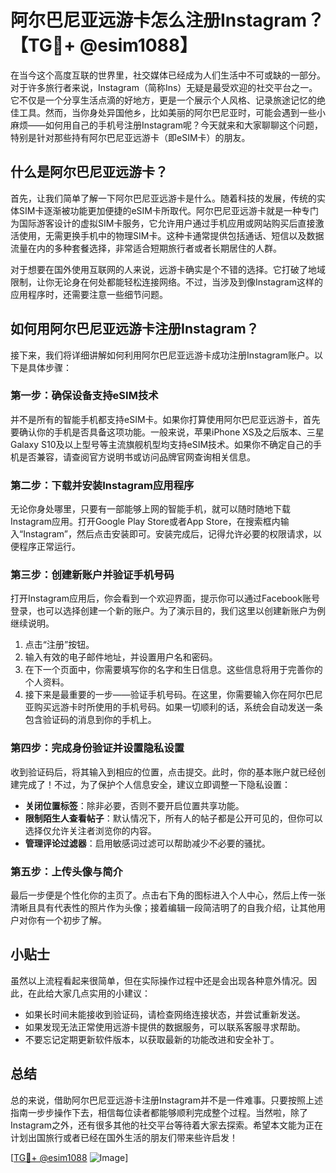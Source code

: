 # 阿尔巴尼亚远游卡怎么注册Instagram？【TG💪+ @esim1088】

在当今这个高度互联的世界里，社交媒体已经成为人们生活中不可或缺的一部分。对于许多旅行者来说，Instagram（简称Ins）无疑是最受欢迎的社交平台之一。它不仅是一个分享生活点滴的好地方，更是一个展示个人风格、记录旅途记忆的绝佳工具。然而，当你身处异国他乡，比如美丽的阿尔巴尼亚时，可能会遇到一些小麻烦——如何用自己的手机号注册Instagram呢？今天就来和大家聊聊这个问题，特别是针对那些持有阿尔巴尼亚远游卡（即eSIM卡）的朋友。

## 什么是阿尔巴尼亚远游卡？

首先，让我们简单了解一下阿尔巴尼亚远游卡是什么。随着科技的发展，传统的实体SIM卡逐渐被功能更加便捷的eSIM卡所取代。阿尔巴尼亚远游卡就是一种专门为国际游客设计的虚拟SIM卡服务，它允许用户通过手机应用或网站购买后直接激活使用，无需更换手机中的物理SIM卡。这种卡通常提供包括通话、短信以及数据流量在内的多种套餐选择，非常适合短期旅行者或者长期居住的人群。

对于想要在国外使用互联网的人来说，远游卡确实是个不错的选择。它打破了地域限制，让你无论身在何处都能轻松连接网络。不过，当涉及到像Instagram这样的应用程序时，还需要注意一些细节问题。

## 如何用阿尔巴尼亚远游卡注册Instagram？

接下来，我们将详细讲解如何利用阿尔巴尼亚远游卡成功注册Instagram账户。以下是具体步骤：

### 第一步：确保设备支持eSIM技术

并不是所有的智能手机都支持eSIM卡。如果你打算使用阿尔巴尼亚远游卡，首先要确认你的手机是否具备这项功能。一般来说，苹果iPhone XS及之后版本、三星Galaxy S10及以上型号等主流旗舰机型均支持eSIM技术。如果你不确定自己的手机是否兼容，请查阅官方说明书或访问品牌官网查询相关信息。

### 第二步：下载并安装Instagram应用程序

无论你身处哪里，只要有一部能够上网的智能手机，就可以随时随地下载Instagram应用。打开Google Play Store或者App Store，在搜索框内输入“Instagram”，然后点击安装即可。安装完成后，记得允许必要的权限请求，以便程序正常运行。

### 第三步：创建新账户并验证手机号码

打开Instagram应用后，你会看到一个欢迎界面，提示你可以通过Facebook账号登录，也可以选择创建一个新的账户。为了演示目的，我们这里以创建新账户为例继续说明。

1. 点击“注册”按钮。
2. 输入有效的电子邮件地址，并设置用户名和密码。
3. 在下一个页面中，你需要填写你的名字和生日信息。这些信息将用于完善你的个人资料。
4. 接下来是最重要的一步——验证手机号码。在这里，你需要输入你在阿尔巴尼亚购买远游卡时所使用的手机号码。如果一切顺利的话，系统会自动发送一条包含验证码的消息到你的手机上。

### 第四步：完成身份验证并设置隐私设置

收到验证码后，将其输入到相应的位置，点击提交。此时，你的基本账户就已经创建完成了！不过，为了保护个人信息安全，建议立即调整一下隐私设置：

- **关闭位置标签**：除非必要，否则不要开启位置共享功能。
- **限制陌生人查看帖子**：默认情况下，所有人的帖子都是公开可见的，但你可以选择仅允许关注者浏览你的内容。
- **管理评论过滤器**：启用敏感词过滤可以帮助减少不必要的骚扰。

### 第五步：上传头像与简介

最后一步便是个性化你的主页了。点击右下角的图标进入个人中心，然后上传一张清晰且具有代表性的照片作为头像；接着编辑一段简洁明了的自我介绍，让其他用户对你有一个初步了解。

## 小贴士

虽然以上流程看起来很简单，但在实际操作过程中还是会出现各种意外情况。因此，在此给大家几点实用的小建议：

- 如果长时间未能接收到验证码，请检查网络连接状态，并尝试重新发送。
- 如果发现无法正常使用远游卡提供的数据服务，可以联系客服寻求帮助。
- 不要忘记定期更新软件版本，以获取最新的功能改进和安全补丁。

## 总结

总的来说，借助阿尔巴尼亚远游卡注册Instagram并不是一件难事。只要按照上述指南一步步操作下去，相信每位读者都能够顺利完成整个过程。当然啦，除了Instagram之外，还有很多其他的社交平台等待着大家去探索。希望本文能为正在计划出国旅行或者已经在国外生活的朋友们带来些许启发！

[[TG💪+ @esim1088](https://t.me/s/esim1088) ![Image](https://i.postimg.cc/4NQfJmqS/Snipaste-2025-05-13-00-14-12.png)]